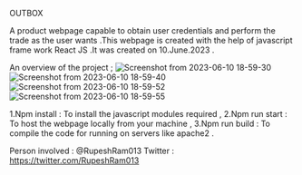OUTBOX

 A product webpage capable to obtain user credentials and perform the trade as the user wants .This webpage is created with the help of javascript frame work React JS .It was created on 10.June.2023 .

An overview of the project ;
![Screenshot from 2023-06-10 18-59-30](https://github.com/rupeshram013/OutBox/assets/94728392/d641d569-3e92-4cd0-be6f-3cc04f057385)
![Screenshot from 2023-06-10 18-59-40](https://github.com/rupeshram013/OutBox/assets/94728392/3bd81088-eaa9-4c93-a7c5-699bffaf2ec4)
![Screenshot from 2023-06-10 18-59-52](https://github.com/rupeshram013/OutBox/assets/94728392/7844ece5-0d27-424b-a3b4-0612f8cb066c)
![Screenshot from 2023-06-10 18-59-55](https://github.com/rupeshram013/OutBox/assets/94728392/5c729e08-b32a-4f65-8e43-018c901d03da)


1.Npm install : To install the javascript modules required ,
2.Npm run start : To host the webpage locally from your machine ,
3.Npm run build : To compile the code for running on servers like apache2 .

Person involved : @RupeshRam013
Twitter : https://twitter.com/RupeshRam013

